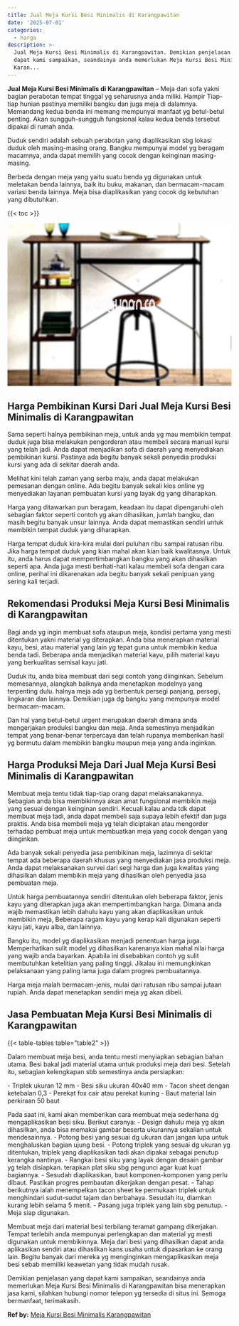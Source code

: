 ```yaml
---
title: Jual Meja Kursi Besi Minimalis di Karangpawitan
date: '2025-07-01'
categories:
  - harga
description: >-
  Jual Meja Kursi Besi Minimalis di Karangpawitan. Demikian penjelasan yang
  dapat kami sampaikan, seandainya anda memerlukan Meja Kursi Besi Minimalis di
  Karan...
---
```


**Jual Meja Kursi Besi Minimalis di Karangpawitan** – Meja dan sofa yakni bagian perabotan tempat tinggal yg seharusnya anda miliki. Hampir Tiap-tiap hunian pastinya memiliki bangku dan juga meja di dalamnya. Memandang kedua benda ini memang mempunyai manfaat yg betul-betul penting. Akan sungguh-sungguh fungsional kalau kedua benda tersebut dipakai di rumah anda.

Duduk sendiri adalah sebuah perabotan yang diaplikasikan sbg lokasi duduk oleh masing-masing orang. Bangku mempunyai model yg beragam macamnya, anda dapat memilih yang cocok dengan keinginan masing-masing.

Berbeda dengan meja yang yaitu suatu benda yg digunakan untuk meletakan benda lainnya, baik itu buku, makanan, dan bermacam-macam variasi benda lainnya. Meja bisa diaplikasikan yang cocok dg kebutuhan yang dibutuhkan.

{{< toc >}}

![Jual Meja Kursi Besi Minimalis di Karangpawitan](/images/jual-meja-besi-murah24.png)

## Harga Pembikinan Kursi Dari Jual Meja Kursi Besi Minimalis di Karangpawitan

Sama seperti halnya pembikinan meja, untuk anda yg mau membikin tempat duduk juga bisa melakukan pengorderan atau membeli secara manual kursi yang telah jadi. Anda dapat menjadikan sofa di daerah yang menyediakan pembikinan kursi. Pastinya ada begitu banyak sekali penyedia produksi kursi yang ada di sekitar daerah anda.

Melihat kini telah zaman yang serba maju, anda dapat melakukan pemesanan dengan online. Ada begitu banyak sekali kios online yg menyediakan layanan pembuatan kursi yang layak dg yang diharapkan.

Harga yang ditawarkan pun beragam, keadaan itu dapat dipengaruhi oleh sebagian faktor seperti contoh yg akan dihasilkan, jumlah bangku, dan masih begitu banyak unsur lainnya. Anda dapat memastikan sendiri untuk membikin tempat duduk yang diharapkan.

Harga tempat duduk kira-kira mulai dari puluhan ribu sampai ratusan ribu. Jika harga tempat duduk yang kian mahal akan kian baik kwalitasnya. Untuk itu, anda harus dapat mempertimbangkan bangku yang akan dihasilkan seperti apa. Anda juga mesti berhati-hati kalau membeli sofa dengan cara online, perihal ini dikarenakan ada begitu banyak sekali penipuan yang sering kali terjadi.

## Rekomendasi Produksi Meja Kursi Besi Minimalis di Karangpawitan

Bagi anda yg ingin membuat sofa ataupun meja, kondisi pertama yang mesti ditentukan yakni material yg diterapkan. Anda bisa menerapkan material kayu, besi, atau material yang lain yg tepat guna untuk membikin kedua benda tadi. Beberapa anda menjadikan material kayu, pilih material kayu yang berkualitas semisal kayu jati.

Duduk itu, anda bisa membuat dari segi contoh yang diinginkan. Sebelum memesannya, alangkah baiknya anda menetapkan modelnya yang terpenting dulu. halnya meja ada yg berbentuk persegi panjang, persegi, lingkaran dan lainnya. Demikian juga dg bangku yang mempunyai model bermacam-macam.

Dan hal yang betul-betul urgent merupakan daerah dimana anda mengerjakan produksi bangku dan meja. Anda semestinya menjadikan tempat yang benar-benar terpercaya dan telah rupanya memberikan hasil yg bermutu dalam membikin bangku maupun meja yang anda inginkan.

## Harga Produksi Meja Dari Jual Meja Kursi Besi Minimalis di Karangpawitan

Membuat meja tentu tidak tiap-tiap orang dapat melaksanakannya. Sebagian anda bisa membikinnya akan amat fungsional membikin meja yang sesuai dengan keinginan sendiri. Kecuali kalau anda tdk dapat membuat meja tadi, anda dapat membeli saja supaya lebih efektif dan juga praktis. Anda bisa membeli meja yg telah diciptakan atau mengorder terhadap pembuat meja untuk membuatkan meja yang cocok dengan yang diinginkan.

Ada banyak sekali penyedia jasa pembikinan meja, lazimnya di sekitar tempat ada beberapa daerah khusus yang menyediakan jasa produksi meja. Anda dapat melaksanakan survei dari segi harga dan juga kwalitas yang dihasilkan dalam membikin meja yang dihasilkan oleh penyedia jasa pembuatan meja.

Untuk harga pembuatannya sendiri ditentukan oleh beberapa faktor, jenis kayu yang diterapkan juga akan mempertimbangkan harga. Dimana anda wajib memastikan lebih dahulu kayu yang akan diaplikasikan untuk membikin meja, Beberapa ragam kayu yang kerap kali digunakan seperti kayu jati, kayu alba, dan lainnya.

Bangku itu, model yg diaplikasikan menjadi penentuan harga juga. Memperhatikan sulit model yg dihasilkan karenanya kian mahal nilai harga yang wajib anda bayarkan. Apabila ini disebabkan contoh yg sulit membutuhkan ketelitian yang paling tinggi. Jikalau ini memungkinkan pelaksanaan yang paling lama juga dalam progres pembuatannya.

Harga meja malah bermacam-jenis, mulai dari ratusan ribu sampai jutaan rupiah. Anda dapat menetapkan sendiri meja yg akan dibeli.

## Jasa Pembuatan Meja Kursi Besi Minimalis di Karangpawitan

{{< table-tables table="table2" >}}

Dalam membuat meja besi, anda tentu mesti menyiapkan sebagian bahan utama. Besi bakal jadi material utama untuk produksi meja dari besi. Setelah itu, sebagian kelengkapan sbb semestinya anda persiapkan:

\- Triplek ukuran 12 mm - Besi siku ukuran 40x40 mm - Tacon sheet dengan ketebalan 0,3 - Perekat fox cair atau perekat kuning - Baut material lain perkiraan 50 baut

Pada saat ini, kami akan memberikan cara membuat meja sederhana dg mengaplikasikan besi siku. Berikut caranya: - Design dahulu meja yg akan dihasilkan, anda bisa memakai gambar beserta ukurannya sekalian untuk mendesainnya. - Potong besi yang sesuai dg ukuran dan jangan lupa untuk menghaluskan bagian ujung besi. - Potong triplek yang sesuai dg ukuran yg ditentukan, triplek yang diaplikasikan tadi akan dipakai sebagai penutup kerangka nantinya. - Rangkai besi siku yang layak dengan desain gambar yg telah disiapkan. terapkan plat siku sbg pengunci agar kuat kuat bagiannya. - Sesudah diaplikasikan, baut komponen-komponen yang perlu dibaut. Pastikan progres pembautan dikerjakan dengan pesat. - Tahap berikutnya ialah menempelkan tacon sheet ke permukaan triplek untuk menghindari sudut-sudut tajam dan berbahaya. Sesudah itu, diamkan kurang lebih selama 5 menit. - Pasang juga triplek yang lain sbg penutup. - Meja siap digunakan.

Membuat meja dari material besi terbilang teramat gampang dikerjakan. Tempat terlebih anda mempunyai perlengkapan dan material yg mesti digunakan untuk membikinnya. Meja dari besi yang dihasilkan dapat anda aplikasikan sendiri atau dihasilkan kans usaha untuk dipasarkan ke orang lain. Begitu banyak dari mereka yg menginginkan mengaplikasikan meja besi sebab memiliki keawetan yang tidak mudah rusak.

Demikian penjelasan yang dapat kami sampaikan, seandainya anda memerlukan Meja Kursi Besi Minimalis di Karangpawitan bisa menerapkan jasa kami, silahkan hubungi nomor telepon yg tersedia di situs ini. Semoga bermanfaat, terimakasih.

**Ref by:** [Meja Kursi Besi Minimalis Karangpawitan](https://id.wikipedia.org/wiki/Meja)
